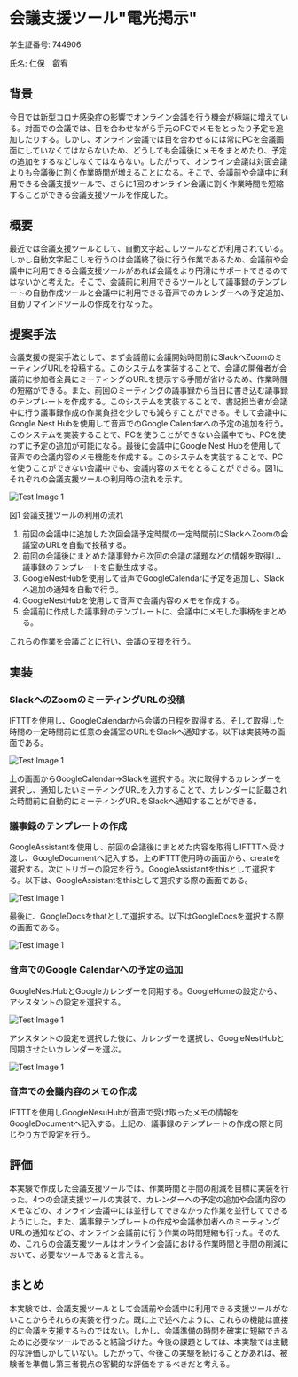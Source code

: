 # 会議支援ツール"電光掲示"
学生証番号: 744906

氏名: 仁保　叡宥
## 背景
今日では新型コロナ感染症の影響でオンライン会議を行う機会が極端に増えている。対面での会議では、目を合わせながら手元のPCでメモをとったり予定を追加したりする。しかし、オンライン会議では目を合わせるには常にPCを会議画面にしていなくてはならないため、どうしても会議後にメモをまとめたり、予定の追加をするなどしなくてはならない。したがって、オンライン会議は対面会議よりも会議後に割く作業時間が増えることになる。そこで、会議前や会議中に利用できる会議支援ツールで、さらに1回のオンライン会議に割く作業時間を短縮することができる会議支援ツールを作成した。

## 概要
最近では会議支援ツールとして、自動文字起こしツールなどが利用されている。しかし自動文字起こしを行うのは会議終了後に行う作業であるため、会議前や会議中に利用できる会議支援ツールがあれば会議をより円滑にサポートできるのではないかと考えた。そこで、会議前に利用できるツールとして議事録のテンプレートの自動作成ツールと会議中に利用できる音声でのカレンダーへの予定追加、自動リマインドツールの作成を行なった。

## 提案手法
会議支援の提案手法として、まず会議前に会議開始時間前にSlackへZoomのミーティングURLを投稿する。このシステムを実装することで、会議の開催者が会議前に参加者全員にミーティングのURLを提示する手間が省けるため、作業時間の短縮ができる。また、前回のミーティングの議事録から当日に書き込む議事録のテンプレートを作成する。このシステムを実装することで、書記担当者が会議中に行う議事録作成の作業負担を少しでも減らすことができる。そして会議中にGoogle Nest Hubを使用して音声でのGoogle Calendarへの予定の追加を行う。このシステムを実装することで、PCを使うことができない会議中でも、PCを使わずに予定の追加が可能になる。最後に会議中にGoogle Nest Hubを使用して音声での会議内容のメモ機能を作成する。このシステムを実装することで、PCを使うことができない会議中でも、会議内容のメモをとることができる。図1にそれぞれの会議支援ツールの利用時の流れを示す。

![Test Image 1](d.png)

図1 会議支援ツールの利用の流れ


1. 前回の会議中に追加した次回会議予定時間の一定時間前にSlackへZoomの会議室のURLを自動で投稿する。
2. 前回の会議後にまとめた議事録から次回の会議の議題などの情報を取得し、議事録のテンプレートを自動生成する。
3. GoogleNestHubを使用して音声でGoogleCalendarに予定を追加し、Slackへ追加の通知を自動で行う。
4. GoogleNestHubを使用して音声で会議内容のメモを作成する。
5. 会議前に作成した議事録のテンプレートに、会議中にメモした事柄をまとめる。


これらの作業を会議ごとに行い、会議の支援を行う。

## 実装
### SlackへのZoomのミーティングURLの投稿
IFTTTを使用し、GoogleCalendarから会議の日程を取得する。そして取得した時間の一定時間前に任意の会議室のURLをSlackへ通知する。以下は実装時の画面である。

![Test Image 1](e.png)

上の画面からGoogleCalendar->Slackを選択する。次に取得するカレンダーを選択し、通知したいミーティングURLを入力することで、カレンダーに記載された時間前に自動的にミーティングURLをSlackへ通知することができる。

### 議事録のテンプレートの作成
GoogleAssistantを使用し、前回の会議後にまとめた内容を取得しIFTTTへ受け渡し、GoogleDocumentへ記入する。上のIFTTT使用時の画面から、createを選択する。次にトリガーの設定を行う。GoogleAssistantをthisとして選択する。以下は、GoogleAssistantをthisとして選択する際の画面である。

![Test Image 1](f.png)

最後に、GoogleDocsをthatとして選択する。以下はGoogleDocsを選択する際の画面である。

![Test Image 1](g.png)

### 音声でのGoogle Calendarへの予定の追加
GoogleNestHubとGoogleカレンダーを同期する。GoogleHomeの設定から、アシスタントの設定を選択する。

![Test Image 1](j.png)

アシスタントの設定を選択した後に、カレンダーを選択し、GoogleNestHubと同期させたいカレンダーを選ぶ。

![Test Image 1](k.png)

### 音声での会議内容のメモの作成
IFTTTを使用しGoogleNesuHubが音声で受け取ったメモの情報をGoogleDocumentへ記入する。上記の、議事録のテンプレートの作成の際と同じやり方で設定を行う。

## 評価
本実験で作成した会議支援ツールでは、作業時間と手間の削減を目標に実装を行った。4つの会議支援ツールの実装で、カレンダーへの予定の追加や会議内容のメモなどの、オンライン会議中には並行してできなかった作業を並行してできるようにした。また、議事録テンプレートの作成や会議参加者へのミーティングURLの通知などの、オンライン会議前に行う作業の時間短縮も行った。そのため、これらの会議支援ツールはオンライン会議における作業時間と手間の削減において、必要なツールであると言える。

## まとめ
本実験では、会議支援ツールとして会議前や会議中に利用できる支援ツールがないことからそれらの実装を行った。既に上で述べたように、これらの機能は直接的に会議を支援するものではない。しかし、会議準備の時間を確実に短縮できるために必要なツールであると結論づけた。今後の課題としては、本実験では主観的な評価しかしていない。したがって、今後この実験を続けることがあれば、被験者を準備し第三者視点の客観的な評価をするべきだと考える。
